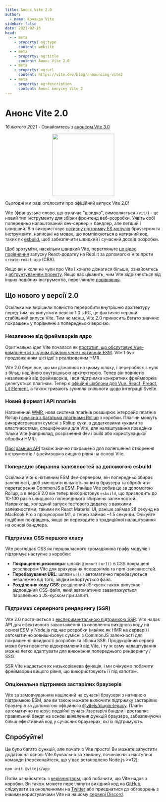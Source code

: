 ```yaml
---
title: Анонс Vite 2.0
author:
  - name: Команда Vite
sidebar: false
date: 2021-02-16
head:
  - - meta
    - property: og:type
      content: website
  - - meta
    - property: og:title
      content: Анонс Vite 2.0
  - - meta
    - property: og:url
      content: https://vite.dev/blog/announcing-vite2
  - - meta
    - property: og:description
      content: Анонс випуску Vite 2
---
```


# Анонс Vite 2.0

_16 лютого 2021_ - Ознайомтесь з [анонсом Vite 3.0](./announcing-vite3.md)

<p style="text-align:center">
  <img src="/logo.svg" style="height:200px">
</p>

Сьогодні ми раді оголосити про офіційний випуск Vite 2.0!

Vite (французьке слово, що означає "швидко", вимовляється `/vit/`) - це новий тип інструменту для збірки фронтенд веб-розробки. Уявіть собі попередньо налаштований dev-сервер + бандлер, але легший і швидший. Він використовує [нативну підтримку ES модулів](https://developer.mozilla.org/en-US/docs/Web/JavaScript/Guide/Modules) браузером та інструменти, написані на мовах, що компілюються в нативний код, таких як [esbuild](https://esbuild.github.io/), щоб забезпечити швидкий і сучасний досвід розробки.

Щоб зрозуміти, наскільки швидкий Vite, перегляньте [це відео порівняння](https://twitter.com/amasad/status/1355379680275128321) запуску React-додатку на Repl.it за допомогою Vite проти `create-react-app` (CRA).

Якщо ви ніколи не чули про Vite і хочете дізнатися більше, ознайомтесь з [обґрунтуванням проекту](https://vite.dev/guide/why.html). Якщо вас цікавить, чим Vite відрізняється від інших подібних інструментів, перегляньте [порівняння](https://vite.dev/guide/comparisons.html).

## Що нового у версії 2.0

Оскільки ми вирішили повністю переробити внутрішню архітектуру перед тим, як випустити версію 1.0 з RC, це фактично перший стабільний випуск Vite. Тим не менш, Vite 2.0 приносить багато значних покращень у порівнянні з попередньою версією:

### Незалежне від фреймворків ядро

Оригінальна ідея Vite почалася як [прототип, що обслуговує Vue-компоненти з одним файлом через нативний ESM](https://github.com/vuejs/vue-dev-server). Vite 1 був продовженням цієї ідеї з реалізованим HMR.

Vite 2.0 бере все, що ми дізналися на цьому шляху, і переробляє з нуля з більш надійною внутрішньою архітектурою. Тепер він повністю незалежний від фреймворків, і вся підтримка конкретних фреймворків делегується плагінам. Тепер є [офіційні шаблони для Vue, React, Preact, Lit Element](https://github.com/vitejs/vite/tree/main/packages/create-vite), а також тривають зусилля спільноти щодо інтеграції Svelte.

### Новий формат і API плагінів

Натхненний [WMR](https://github.com/preactjs/wmr), нова система плагінів розширює інтерфейс плагінів Rollup і [сумісна з багатьма плагінами Rollup](https://vite-rollup-plugins.patak.dev/) з коробки. Плагіни можуть використовувати сумісні з Rollup хуки, з додатковими хуками та властивостями, специфічними для Vite, для налаштування поведінки тільки Vite (наприклад, розрізнення dev і build або користувацької обробки HMR).

[Програмний API](https://vite.dev/guide/api-javascript.html) також значно покращено для полегшення створення інструментів / фреймворків вищого рівня на основі Vite.

### Попереднє збирання залежностей за допомогою esbuild

Оскільки Vite є нативним ESM dev-сервером, він попередньо збирає залежності, щоб зменшити кількість запитів браузера та обробляти перетворення CommonJS в ESM. Раніше Vite робив це за допомогою Rollup, а в версії 2.0 він тепер використовує `esbuild`, що призводить до 10-100 разів швидшого попереднього збирання залежностей. Наприклад, холодний запуск тестового додатку з важкими залежностями, такими як React Material UI, раніше займав 28 секунд на MacBook Pro з процесором M1, а тепер займає ~1.5 секунди. Очікуйте подібних покращень, якщо ви переходите з традиційної налаштування на основі бандлера.

### Підтримка CSS першого класу

Vite розглядає CSS як першокласного громадянина графу модулів і підтримує наступне з коробки:

- **Покращення резолвера**: шляхи `@import` і `url()` в CSS покращені резолвером Vite для врахування псевдонімів та npm-залежностей.
- **Перебазування URL**: шляхи `url()` автоматично перебазуються незалежно від того, звідки імпортується файл.
- **Розділення коду CSS**: розділений JS-кусок також випускає відповідний CSS-файл, який автоматично завантажується паралельно з JS-куском при запиті.

### Підтримка серверного рендерингу (SSR)

Vite 2.0 постачається з [експериментальною підтримкою SSR](https://vite.dev/guide/ssr.html). Vite надає API для ефективного завантаження та оновлення вихідного коду на основі ESM у Node.js під час розробки (майже як HMR на сервері) і автоматично зовнішнізовує сумісні з CommonJS залежності для покращення швидкості розробки та збірки SSR. Продукційний сервер може бути повністю відокремлений від Vite, і ту ж саму налаштування можна легко адаптувати для виконання попереднього рендерингу / SSG.

SSR Vite надається як низькорівнева функція, і ми очікуємо побачити фреймворки вищого рівня, що використовують її під капотом.

### Опціональна підтримка застарілих браузерів

Vite за замовчуванням націлений на сучасні браузери з нативною підтримкою ESM, але ви також можете включити підтримку застарілих браузерів за допомогою офіційного [@vitejs/plugin-legacy](https://github.com/vitejs/vite/tree/main/packages/plugin-legacy). Плагін автоматично генерує подвійні сучасні/застарілі бандли і доставляє правильний бандл на основі виявлення функцій браузера, забезпечуючи більш ефективний код у сучасних браузерах, які їх підтримують.

## Спробуйте!

Це було багато функцій, але почати з Vite просто! Ви можете запустити додаток на основі Vite буквально за хвилину, починаючи з наступної команди (переконайтеся, що у вас встановлено Node.js >=12):

```bash
npm init @vitejs/app
```

Потім ознайомтесь з [керівництвом](https://vite.dev/guide/), щоб побачити, що Vite надає з коробки. Ви також можете переглянути вихідний код на [GitHub](https://github.com/vitejs/vite), слідкувати за оновленнями на [Twitter](https://twitter.com/vite_js) або приєднатися до обговорень з іншими користувачами Vite на нашому [сервері Discord](http://chat.vite.dev/).

